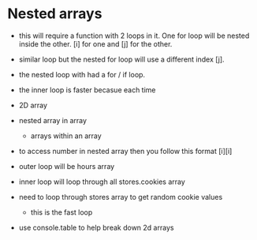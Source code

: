 # Nested arrays

- this will require a function with 2 loops in it. One for loop will be nested inside the other. [i] for one and [j] for the other.
- similar loop but the nested for loop will use a different index [j].

- the nested loop with had a for / if loop.
- the inner loop is faster becasue each time 

- 2D array

- nested array in array
  - arrays within an array
- to access number in nested array then you follow this format [i][i]

- outer loop will be hours array

- inner loop will loop through all stores.cookies array
- need to loop through stores array to get random cookie values
  - this is the fast loop


- use console.table to help break down 2d arrays